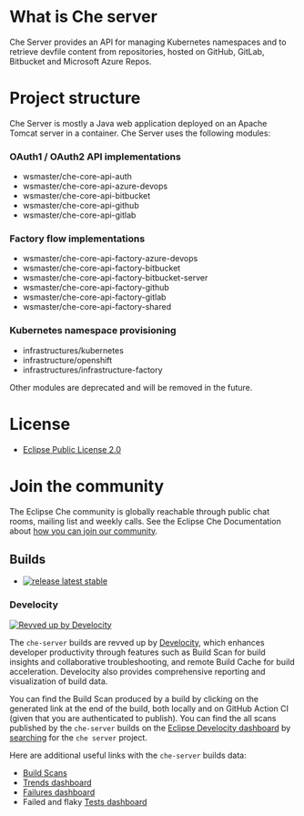 # What is Che server
Che Server provides an API for managing Kubernetes namespaces and to retrieve devfile content from repositories,
hosted on GitHub, GitLab, Bitbucket and Microsoft Azure Repos.

# Project structure
Che Server is mostly a Java web application deployed on an Apache Tomcat server in a container. Che Server uses the following modules:     
### OAuth1 / OAuth2 API implementations
- wsmaster/che-core-api-auth
- wsmaster/che-core-api-azure-devops
- wsmaster/che-core-api-bitbucket
- wsmaster/che-core-api-github
- wsmaster/che-core-api-gitlab
### Factory flow implementations
- wsmaster/che-core-api-factory-azure-devops
- wsmaster/che-core-api-factory-bitbucket
- wsmaster/che-core-api-factory-bitbucket-server
- wsmaster/che-core-api-factory-github
- wsmaster/che-core-api-factory-gitlab
- wsmaster/che-core-api-factory-shared
### Kubernetes namespace provisioning
- infrastructures/kubernetes
- infrastructure/openshift
- infrastructures/infrastructure-factory

Other modules are deprecated and will be removed in the future.

# License

- [Eclipse Public License 2.0](LICENSE)

# Join the community

The Eclipse Che community is globally reachable through public chat rooms, mailing list and weekly calls.
See the Eclipse Che Documentation about [how you can join our community](https://www.eclipse.org/che/docs/stable/overview/introduction-to-eclipse-che/#_joining_the_community).

## Builds

* [![release latest stable](https://github.com/eclipse-che/che-server/actions/workflows/release.yml/badge.svg)](https://github.com/eclipse-che/che-server/actions/workflows/release.yml)

### Develocity

[![Revved up by Develocity](https://img.shields.io/badge/Revved%20up%20by-Develocity-06A0CE?logo=Gradle&labelColor=02303A)](https://develocity-staging.eclipse.org/)

The `che-server` builds are revved up by [Develocity](https://develocity-staging.eclipse.org/scans), which enhances developer productivity through features such as Build Scan for build insights and collaborative troubleshooting, and remote Build Cache for build acceleration. Develocity also provides comprehensive reporting and visualization of build data.

You can find the Build Scan produced by a build by clicking on the generated link at the end of the build, both locally and on GitHub Action CI (given that you are authenticated to publish). You can find the all scans published by the `che-server` builds on the [Eclipse Develocity dashboard](https://develocity-staging.eclipse.org) by [searching](https://develocity-staging.eclipse.org/scans?search.rootProjectNames=che%20server) for the `che server` project.

Here are additional useful links with the `che-server` builds data:
- [Build Scans](https://develocity-staging.eclipse.org/scans?search.rootProjectNames=che%20server)
- [Trends dashboard](https://develocity-staging.eclipse.org/scans/trends?search.rootProjectNames=che%20server)
- [Failures dashboard](https://develocity-staging.eclipse.org/scans/failures?search.rootProjectNames=che%20server)
- Failed and flaky [Tests dashboard](https://develocity-staging.eclipse.org/scans/tests?search.rootProjectNames=che%20server)
